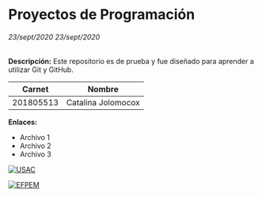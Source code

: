 
# Proyectos de Programación
###### 23/sept/2020   23/sept/2020
**Descripción:** Este repositorio es de prueba y fue diseñado para aprender a utilizar Git y GitHub.

|  Carnet  | Nombre   |
| :------------: | :------------: |
| 201805513  | Catalina Jolomocox |


  **Enlaces:**
  -  Archivo 1
  -  Archivo 2
  -  Archivo 3

  [![USAC](https://www.pinclipart.com/picdir/middle/203-2039747_logo-usac-lents-universidad-de-san-carlos-de.png "USAC")](https://www.pinclipart.com/picdir/middle/203-2039747_logo-usac-lents-universidad-de-san-carlos-de.png "USAC")

  [![EFPEM](https://2.bp.blogspot.com/-Oca7_IY2Mm0/WukyuotkB4I/AAAAAAAAAA4/WhTv7KUcOjwTmDbP02mrEO68V1AYlE1gQCEwYBhgL/s1600/1_svHh_gP3-a8hJ3nMlagn4Q.png "EFPEM")](https://2.bp.blogspot.com/-Oca7_IY2Mm0/WukyuotkB4I/AAAAAAAAAA4/WhTv7KUcOjwTmDbP02mrEO68V1AYlE1gQCEwYBhgL/s1600/1_svHh_gP3-a8hJ3nMlagn4Q.png "EFPEM")